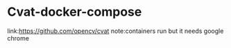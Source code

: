 # Cvat-docker-compose
link:https://github.com/opencv/cvat
note:containers run but it needs google chrome 
